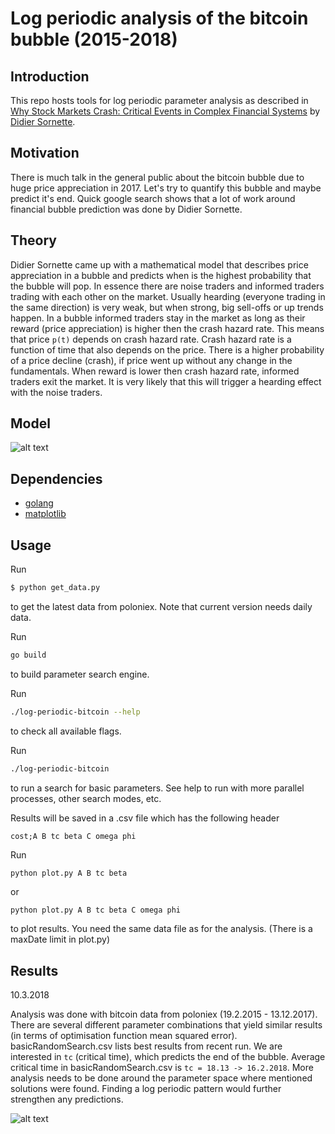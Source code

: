 # Log periodic analysis of the bitcoin bubble (2015-2018)

## Introduction

This repo hosts tools for log periodic parameter analysis as described in [Why Stock Markets Crash: Critical Events in Complex Financial Systems](https://www.amazon.com/Why-Stock-Markets-Crash-Financial/dp/0691175950) by [Didier Sornette](https://en.wikipedia.org/wiki/Didier_Sornette).

## Motivation

There is much talk in the general public about the bitcoin bubble due to huge price appreciation in 2017. 
Let's try to quantify this bubble and maybe predict it's end. 
Quick google search shows that a lot of work around financial bubble prediction was done by Didier Sornette. 

## Theory

Didier Sornette came up with a mathematical model that describes price appreciation in a bubble and predicts when is the highest probability that the bubble will pop.
In essence there are noise traders and informed traders trading with each other on the market. 
Usually hearding (everyone trading in the same direction) is very weak, but when strong, big sell-offs or up trends happen.
In a bubble informed traders stay in the market as long as their reward (price appreciation) is higher then the crash hazard rate.
This means that price `p(t)` depends on crash hazard rate. Crash hazard rate is a function of time that also depends on the price. 
There is a higher probability of a price decline (crash), if price went up without any change in the fundamentals.
When reward is lower then crash hazard rate, informed traders exit the market. It is very likely that this will trigger a hearding effect with the noise traders.

## Model

![alt text](https://latex.codecogs.com/gif.latex?\inline&space;\log(p(t))&space;=&space;A&space;&plus;&space;B&space;(t_c&space;-&space;t)^{\beta}&space;(1&space;&plus;&space;C&space;\cos(\omega&space;\log(t_c-t)&plus;\phi)))

## Dependencies

* [golang](https://golang.org/)
* [matplotlib](https://matplotlib.org/)

## Usage

Run
```bash
$ python get_data.py
``` 

to get the latest data from poloniex. Note that current version needs daily data.

Run
```bash
go build
```
to build parameter search engine.

Run
```bash
./log-periodic-bitcoin --help
```
to check all available flags.

Run
```bash
./log-periodic-bitcoin 
```
to run a search for basic parameters. See help to run with more parallel processes, other search modes, etc.

Results will be saved in a .csv file which has the following header
```
cost;A B tc beta C omega phi 
```

Run
```bash
python plot.py A B tc beta
```
or
```
python plot.py A B tc beta C omega phi
```
to plot results. You need the same data file as for the analysis. (There is a maxDate limit in plot.py)

## Results

10.3.2018

Analysis was done with bitcoin data from poloniex (19.2.2015 - 13.12.2017).
There are several different parameter combinations that yield similar results (in terms of optimisation function mean squared error). 
basicRandomSearch.csv lists best results from recent run.
We are interested in `tc` (critical time), which predicts the end of the bubble.
Average critical time in basicRandomSearch.csv is `tc = 18.13 -> 16.2.2018`.
More analysis needs to be done around the parameter space where mentioned solutions were found.
Finding a log periodic pattern would further strengthen any predictions.

![alt text](https://github.com/slovenianblockchainassociation/log-periodic-bitcoin/blob/master/results/btc_bubble.png)
